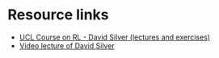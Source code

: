 # Resource links

- [UCL Course on RL - David Silver (lectures and exercises)](http://www0.cs.ucl.ac.uk/staff/d.silver/web/Teaching.html)
- [Video lecture of David Silver](https://www.youtube.com/watch?v=2pWv7GOvuf0&list=PL7-jPKtc4r78-wCZcQn5IqyuWhBZ8fOxT)
